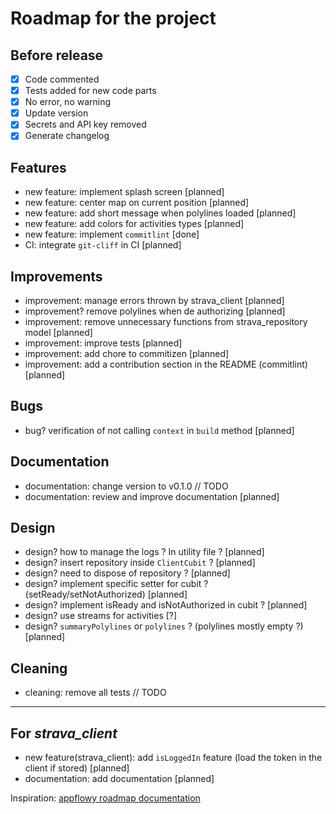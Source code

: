 
# Roadmap for the project

## Before release

- [x] Code commented
- [x] Tests added for new code parts
- [x] No error, no warning
- [x] Update version
- [x] Secrets and API key removed
- [x] Generate changelog

## Features

- new feature: implement splash screen [planned]
- new feature: center map on current position [planned]
- new feature: add short message when polylines loaded [planned]
- new feature: add colors for activities types [planned]
- new feature: implement `commitlint` [done]
- CI: integrate `git-cliff` in CI [planned]

## Improvements

- improvement: manage errors thrown by strava_client [planned]
- improvement? remove polylines when de authorizing [planned]
- improvement: remove unnecessary functions from strava_repository model [planned]
- improvement: improve tests [planned]
- improvement: add chore to commitizen [planned]
- improvement: add a contribution section in the README (commitlint) [planned]

## Bugs

- bug? verification of not calling `context` in `build` method [planned]

## Documentation

- documentation: change version to v0.1.0 // TODO
- documentation: review and improve documentation [planned]

## Design

- design? how to manage the logs ? In utility file ? [planned]
- design? insert repository inside `ClientCubit` ? [planned]
- design? need to dispose of repository ? [planned]
- design? implement specific setter for cubit ? (setReady/setNotAuthorized) [planned]
- design? implement isReady and isNotAuthorized in cubit ? [planned]
- design? use streams for activities [?]
- design? `summaryPolylines` or `polylines` ? (polylines mostly empty ?) [planned]

## Cleaning

- cleaning: remove all tests // TODO

---

## For *strava_client*

- new feature(strava_client): add `isLoggedIn` feature (load the token in the client if stored) [planned]
- documentation: add documentation [planned]

Inspiration: [appflowy roadmap documentation](https://appflowy.gitbook.io/docs/essential-documentation/roadmap)
